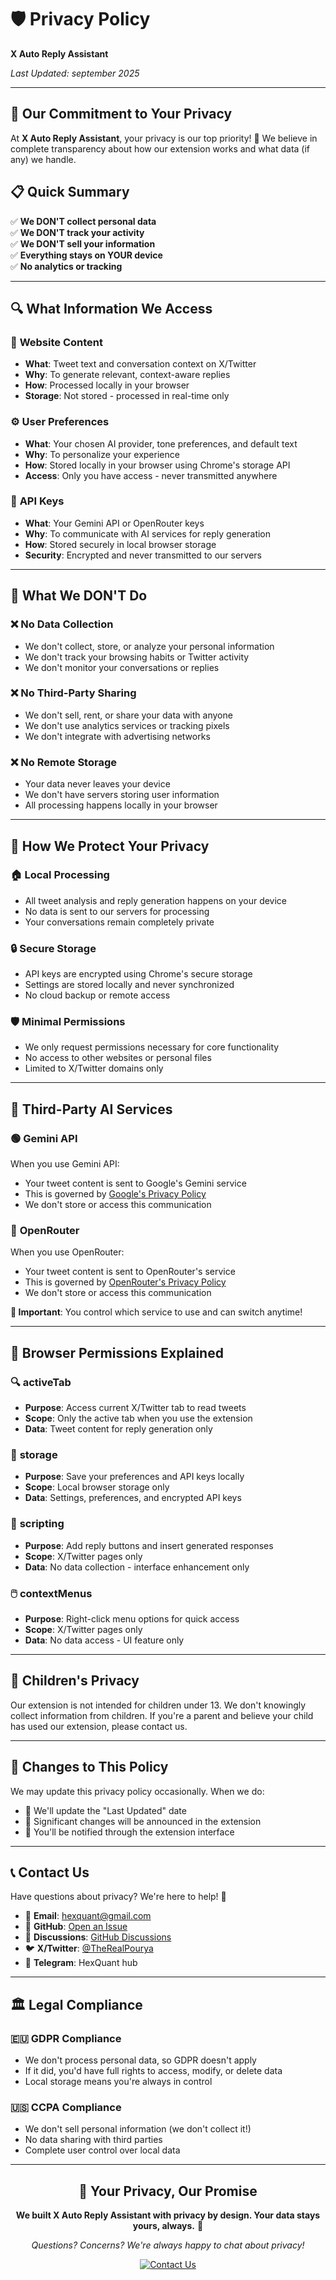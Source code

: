 # 🛡️ Privacy Policy

**X Auto Reply Assistant**

*Last Updated: september 2025*

---

## 🌟 Our Commitment to Your Privacy

At **X Auto Reply Assistant**, your privacy is our top priority! 🔐 We believe in complete transparency about how our extension works and what data (if any) we handle.

## 📋 Quick Summary

✅ **We DON'T collect personal data**  
✅ **We DON'T track your activity**  
✅ **We DON'T sell your information**  
✅ **Everything stays on YOUR device**  
✅ **No analytics or tracking**  

---

## 🔍 What Information We Access

### 📝 **Website Content**
- **What**: Tweet text and conversation context on X/Twitter
- **Why**: To generate relevant, context-aware replies
- **How**: Processed locally in your browser
- **Storage**: Not stored - processed in real-time only

### ⚙️ **User Preferences**
- **What**: Your chosen AI provider, tone preferences, and default text
- **Why**: To personalize your experience
- **How**: Stored locally in your browser using Chrome's storage API
- **Access**: Only you have access - never transmitted anywhere

### 🔑 **API Keys**
- **What**: Your Gemini API or OpenRouter keys
- **Why**: To communicate with AI services for reply generation
- **How**: Stored securely in local browser storage
- **Security**: Encrypted and never transmitted to our servers

---

## 🚫 What We DON'T Do

### ❌ **No Data Collection**
- We don't collect, store, or analyze your personal information
- We don't track your browsing habits or Twitter activity
- We don't monitor your conversations or replies

### ❌ **No Third-Party Sharing**
- We don't sell, rent, or share your data with anyone
- We don't use analytics services or tracking pixels
- We don't integrate with advertising networks

### ❌ **No Remote Storage**
- Your data never leaves your device
- We don't have servers storing user information
- All processing happens locally in your browser

---

## 🔐 How We Protect Your Privacy

### 🏠 **Local Processing**
- All tweet analysis and reply generation happens on your device
- No data is sent to our servers for processing
- Your conversations remain completely private

### 🔒 **Secure Storage**
- API keys are encrypted using Chrome's secure storage
- Settings are stored locally and never synchronized
- No cloud backup or remote access

### 🛡️ **Minimal Permissions**
- We only request permissions necessary for core functionality
- No access to other websites or personal files
- Limited to X/Twitter domains only

---

## 🤖 Third-Party AI Services

### 🟢 **Gemini API**
When you use Gemini API:
- Your tweet content is sent to Google's Gemini service
- This is governed by [Google's Privacy Policy](https://policies.google.com/privacy)
- We don't store or access this communication

### 🔵 **OpenRouter**
When you use OpenRouter:
- Your tweet content is sent to OpenRouter's service
- This is governed by [OpenRouter's Privacy Policy](https://openrouter.ai/privacy)
- We don't store or access this communication

**🔑 Important**: You control which service to use and can switch anytime!

---

## 📱 Browser Permissions Explained

### 🔍 **activeTab**
- **Purpose**: Access current X/Twitter tab to read tweets
- **Scope**: Only the active tab when you use the extension
- **Data**: Tweet content for reply generation only

### 💾 **storage**
- **Purpose**: Save your preferences and API keys locally
- **Scope**: Local browser storage only
- **Data**: Settings, preferences, and encrypted API keys

### 📝 **scripting**
- **Purpose**: Add reply buttons and insert generated responses
- **Scope**: X/Twitter pages only
- **Data**: No data collection - interface enhancement only

### 🖱️ **contextMenus**
- **Purpose**: Right-click menu options for quick access
- **Scope**: X/Twitter pages only
- **Data**: No data access - UI feature only

---

## 👶 Children's Privacy

Our extension is not intended for children under 13. We don't knowingly collect information from children. If you're a parent and believe your child has used our extension, please contact us.

---

## 🔄 Changes to This Policy

We may update this privacy policy occasionally. When we do:
- 📅 We'll update the "Last Updated" date
- 📢 Significant changes will be announced in the extension
- 📧 You'll be notified through the extension interface

---

## 📞 Contact Us

Have questions about privacy? We're here to help! 💬

- 📧 **Email**: hexquant@gmail.com
- 🐛 **GitHub**: [Open an Issue](https://github.com/xPOURY4/X-Auto-Reply-Assistant/issues)
- 💬 **Discussions**: [GitHub Discussions](https://github.com/xPOURY4/X-Auto-Reply-Assistant/discussions)
- 🐦 **X/Twitter**: [@TheRealPourya](https://x.com/TheRealPourya)
- 📱 **Telegram**: HexQuant hub

---

## 🏛️ Legal Compliance

### 🇪🇺 **GDPR Compliance**
- We don't process personal data, so GDPR doesn't apply
- If it did, you'd have full rights to access, modify, or delete data
- Local storage means you're always in control

### 🇺🇸 **CCPA Compliance**
- We don't sell personal information (we don't collect it!)
- No data sharing with third parties
- Complete user control over local data

---

<div align="center">

## 🌟 Your Privacy, Our Promise

**We built X Auto Reply Assistant with privacy by design. Your data stays yours, always.** 🔐

*Questions? Concerns? We're always happy to chat about privacy!*

[![Contact Us](https://img.shields.io/badge/Contact%20Us-hexquant%40gmail.com-blue?style=for-the-badge)](mailto:hexquant@gmail.com)

</div>

